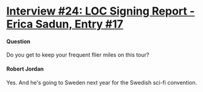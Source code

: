 # [Interview #24: LOC Signing Report - Erica Sadun, Entry #17](https://www.theoryland.com/intvmain.php?i=24#17)

#### Question

Do you get to keep your frequent flier miles on this tour?

#### Robert Jordan

Yes. And he's going to Sweden next year for the Swedish sci-fi convention.

